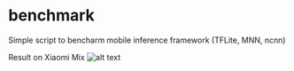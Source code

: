 # benchmark
Simple script to bencharm mobile inference framework (TFLite, MNN, ncnn)

Result on Xiaomi Mix
![alt text](https://github.com/windmaple/benchmark/raw/master/Picture1.png)
